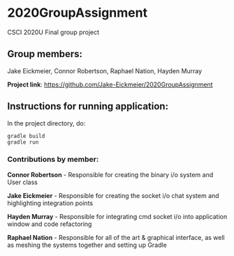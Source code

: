 # 2020GroupAssignment
CSCI 2020U Final group project

## Group members:
Jake Eickmeier, Connor Robertson, Raphael Nation, Hayden Murray

**Project link**: https://github.com/Jake-Eickmeier/2020GroupAssignment

## **Instructions for running application:**
In the project directory, do:
```
gradle build
gradle run
```

### Contributions by member:

**Connor Robertson** - Responsible for creating the binary i/o system and User class

**Jake Eickmeier** - Responsible for creating the socket i/o chat system and highlighting integration points

**Hayden Murray** - Responsible for integrating cmd socket i/o into application window and code refactoring

**Raphael Nation** - Responsible for all of the art & graphical interface, as well as meshing the systems together and setting up Gradle